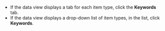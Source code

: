 - If the data view displays a tab for each item type, click the **Keywords** tab.
- If the data view displays a drop-down list of item types, in the list, click **Keywords**.


